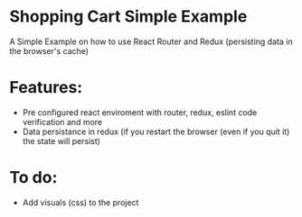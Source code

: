 # Shopping Cart Simple Example
A Simple Example on how to use React Router and Redux (persisting data in the browser's cache)

# Features:
 * Pre configured react enviroment with router, redux, eslint code verification and more
 * Data persistance in redux (if you restart the browser (even if you quit it) the state will persist)
# To do:
  * Add visuals (css) to the project
